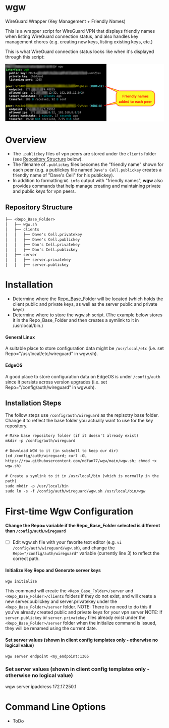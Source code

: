# wgw
WireGuard Wrapper (Key Management + Friendly Names)

This is a wrapper script for WireGuard VPN that displays friendly names when listing WireGuard connection status, and also handles key management chores (e.g. creating new keys, listing existing keys, etc.)  

This is what WireGuard connection status looks like when it's displayed through this script:

![alt text](WGW-ExampleScreen.png)

# Overview
- The `.publickey` files of vpn peers are stored under the `clients` folder (see [Repository Structure](README.md#repository-structure) below).
- The filename of `.publickey` files becomes the "friendly name" shown for each peer (e.g. a publickey file named `Dave's Cell.publickey` creates a friendly name of "Dave's Cell" for his publickey).  
- In addition to formatting `WG info` output with "friendly names", **wgw** also provides commands that help manage creating and maintaining private and public keys for vpn peers.
<!-- determines the "friendly name" of peer connections by finding the public key for the peer in a folder that contains the public key files, and then adds the friendly name (the file name of the public key file) into the output of the "WG show" command.     (respository) of public key files maintaining a repository uses the name of the publickey file builds an associative array of "friendly names" to public keys (for VPN peers) by using the name of the file holding the publickey <peer>.publickey files in the clients folder of the base repository.-->
## Repository Structure
```
├── <Repo_Base_Folder>
│   ├── wgw.sh
│   ├── clients
│   │   ├── Dave's Cell.privatekey
│   │   ├── Dave's Cell.publickey
│   │   ├── Dan's Cell.privatekey
│   │   ├── Dan's Cell.publickey
│   ├── server
│   │   ├── server.privatekey
│   │   ├── server.publickey
```

# Installation
- Determine where the Repo_Base_Folder will be located (which holds the client public and private keys, as well as the server public and private keys)
- Determine where to store the wgw.sh script.  (The example below stores it in the Repo_Base_Folder and then creates a symlink to it in /usr/local/bin.)
#### General Linux
A suitable place to store configuration data might be `/usr/local/etc` (i.e. set Repo="/usr/local/etc/wireguard" in wgw.sh).
#### EdgeOS
A good place to store configuration data on EdgeOS is under `/config/auth` since it persists across version upgrades (i.e. set Repo="/config/auth/wireguard" in wgw.sh).
## Installation Steps
The follow steps use `/config/auth/wireguard` as the repisotry base folder.  Change it to reflect the base folder you actually want to use for the key repository.
```shell
# Make base repository folder (if it doesn't already exist)
mkdir -p /config/auth/wireguard

# Download WGW to it (in subshell to keep cur dir)
(cd /config/auth/wireguard; curl -OL https://raw.githubusercontent.com/ndfan77/wgw/main/wgw.sh; chmod +x wgw.sh)

# Create a symlink to it in /usr/local/bin (which is normally in the path)
sudo mkdir -p /usr/local/bin
sudo ln -s -f /config/auth/wireguard/wgw.sh /usr/local/bin/wgw
```
# First-time Wgw Configuration
#### Change the Repo= variable if the Repo_Base_Folder selected is different than `/config/auth/wireguard`
- [ ] Edit wgw.sh file with your favorite text editor (e.g. `vi /config/auth/wireguard/wgw.sh`), and change the `Repo="/config/auth/wireguard"` variable (currently line 3) to reflect the correct path.

#### Initialize Key Repo and Generate server keys
```
wgw initialize
```
This command will create the `<Repo_Base_Folder>/server` and `<Repo_Base_Folder>/clients` folders if they do not exist, and will create a new server.publickey and server.privatekey under the `<Repo_Base_Folder>/server` folder.
NOTE:  There is no need to do this if you've already created public and private keys for your vpn server
NOTE:  If `server.publickey` or `server.privatekey` files already exist under the `<Repo_Base_Folder>/server` folder when the initialize command is issued, they will be renamed using the current date. 
#### Set server values (shown in client config templates only - otherwise no logical value)
```
wgw server endpoint <my_endpoint:1305
```

### Set server values (shown in client config templates only - otherwise no logical value)
wgw server ipaddress 172.17.250.1



# Command Line Options
- ToDo

